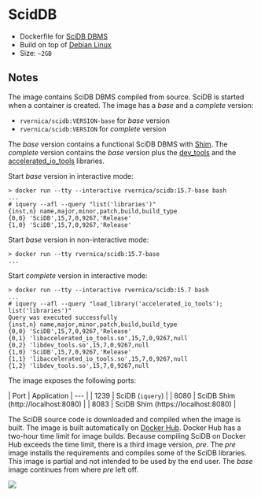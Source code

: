 ScidDB
======

*   Dockerfile for [SciDB DBMS](http://www.paradigm4.com/)
*   Build on top of [Debian Linux](https://www.debian.org/)
*   Size: `~2GB`

Notes
-----

The image contains SciDB DBMS compiled from source. SciDB is started
when a container is created. The image has a *base* and a *complete*
version:

   * `rvernica/scidb:VERSION-base` for *base* version
   * `rvernica/scidb:VERSION` for *complete* version

The *base* version contains a functional SciDB DBMS with
[Shim](https://github.com/Paradigm4/shim). The *complete* version
contains the *base* version plus the
[dev_tools](https://github.com/Paradigm4/dev_tools/) and the
[accelerated_io_tools](https://github.com/Paradigm4/accelerated_io_tools)
libraries.

Start *base* version in interactive mode:

    > docker run --tty --interactive rvernica/scidb:15.7-base bash
    ...
    # iquery --afl --query "list('libraries')"
    {inst,n} name,major,minor,patch,build,build_type
    {0,0} 'SciDB',15,7,0,9267,'Release'
    {1,0} 'SciDB',15,7,0,9267,'Release'

Start *base* version in non-interactive mode:

    > docker run --tty rvernica/scidb:15.7-base
    ...

Start *complete* version in interactive mode:

    > docker run --tty --interactive rvernica/scidb:15.7 bash
    ...
    # iquery --afl --query "load_library('accelerated_io_tools'); list('libraries')"
    Query was executed successfully
    {inst,n} name,major,minor,patch,build,build_type
    {0,0} 'SciDB',15,7,0,9267,'Release'
    {0,1} 'libaccelerated_io_tools.so',15,7,0,9267,null
    {0,2} 'libdev_tools.so',15,7,0,9267,null
    {1,0} 'SciDB',15,7,0,9267,'Release'
    {1,1} 'libaccelerated_io_tools.so',15,7,0,9267,null
    {1,2} 'libdev_tools.so',15,7,0,9267,null


The image exposes the following ports:

| Port | Application
| --- |
| 1239 | SciDB (`iquery`) |
| 8080 | SciDB Shim (http://localhost:8080) |
| 8083 | SciDB Shim (https://localhost:8080) |

The SciDB source code is downloaded and compiled when the image is
built. The image is built automatically on
[Docker Hub](https://hub.docker.com/). Docker Hub has a two-hour time
limit for image builds. Because compiling SciDB on Docker Hub exceeds
the time limit, there is a third image version, *pre*. The *pre* image
installs the requirements and compiles some of the SciDB
libraries. This image is partial and not intended to be used by the
end user. The *base* image continues from where *pre* left off.


[![](https://badge.imagelayers.io/rvernica/scidb:latest.svg)](https://imagelayers.io/?images=rvernica/scidb:latest)
